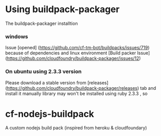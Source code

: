 # Using buildpack-packager
The buildpack-packager installtion
### windows
Issue [opened] (https://github.com/cf-tm-bot/buildpacks/issues/719) because of dependencies and linux environment 
[Build packer Issue] (https://github.com/cloudfoundry/buildpack-packager/issues/12)
### On ubuntu using 2.3.3 version
Please download a stable version from [releases] (https://github.com/cloudfoundry/buildpack-packager/releases) tab and install it manually library may won't be installed using ruby 2.3.3 , so 

# cf-nodejs-buildpack 
A custom nodejs build pack (inspired from heroku &amp; cloudfoundary) 
